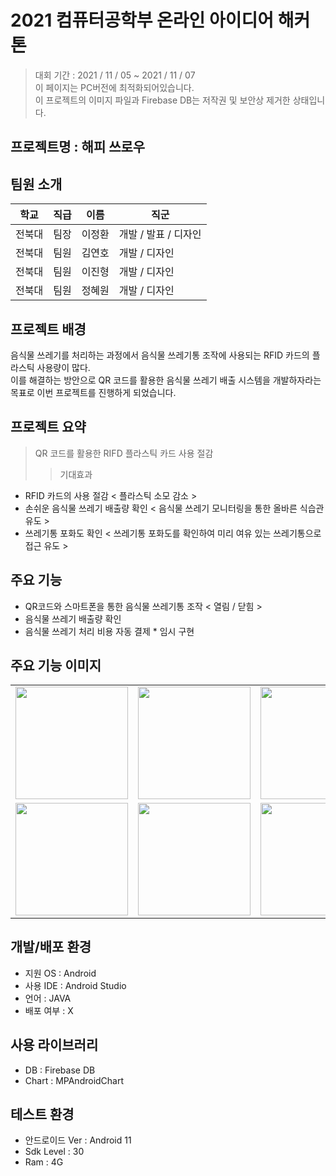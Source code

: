 # 2021 컴퓨터공학부 온라인 아이디어 해커톤
> 대회 기간 : 2021 / 11 / 05 ~ 2021 / 11 / 07<br>
> 이 페이지는 PC버전에 최적화되어있습니다.<br>
> 이 프로젝트의 이미지 파일과 Firebase DB는 저작권 및 보안상 제거한 상태입니다.<br>

## 프로젝트명 : 해피 쓰로우



## 팀원 소개

|학교|직급|이름|직군|
|--|----------|------|---|
|전북대|팀장|이정환|개발 / 발표 / 디자인|
|전북대|팀원|김연호|개발 / 디자인|
|전북대|팀원|이진형|개발 / 디자인|
|전북대|팀원|정혜원|개발 / 디자인|

## 프로젝트 배경
음식물 쓰레기를 처리하는 과정에서 음식물 쓰레기통 조작에 사용되는 RFID 카드의 플라스틱 사용량이 많다.<br> 
이를 해결하는 방안으로 QR 코드를 활용한 음식물 쓰레기 배출 시스템을 개발하자라는 목표로 이번 프로젝트를 진행하게 되었습니다.

## 프로젝트 요약
> QR 코드를 활용한 RIFD 플라스틱 카드 사용 절감
>> 기대효과
- RFID 카드의 사용 절감 < 플라스틱 소모 감소 > <br>
- 손쉬운 음식물 쓰레기 배출량 확인 < 음식물 쓰레기 모니터링을 통한 올바른 식습관 유도 >
- 쓰레기통 포화도 확인 < 쓰레기통 포화도를 확인하여 미리 여유 있는 쓰레기통으로 접근 유도 ><br>
 
## 주요 기능
- QR코드와 스마트폰을 통한 음식물 쓰레기통 조작 < 열림 / 닫힘 >
- 음식물 쓰레기 배출량 확인
- 음식물 쓰레기 처리 비용 자동 결제 * 임시 구현
 
## 주요 기능 이미지
 
 <table align="center">
<tr>
<td><img src = "https://user-images.githubusercontent.com/93726941/176470953-acb0b629-faf0-476e-bed5-1b6021da26c5.jpg" width = "180" hight = "250"/>
<td><img src = "https://user-images.githubusercontent.com/93726941/176471557-de3811c9-f47b-4aaf-8662-3f447d39234e.jpg" width = "180" hight = "250"/>
<td><img src = "https://user-images.githubusercontent.com/93726941/176471529-3c62bb13-d285-4cfe-b726-a4ee59cc8f57.jpg" width = "180" hight = "250"/>
<tr>
<tr>
    <td><img src = "https://user-images.githubusercontent.com/93726941/176471824-f1ac62d1-291a-4ebc-8db7-ef711f45a269.jpg" width = "180" hight = "250"/>
    <td><img src = "https://user-images.githubusercontent.com/93726941/176471879-8a69045b-ae4c-459c-a767-17c16bd74fa0.jpg" width = "180" hight = "250"/>
    <td><img src = "https://user-images.githubusercontent.com/93726941/176471720-d5d878a2-dd0b-4c2a-be61-1df385e67f00.jpg" width = "180" hight = "250"/>
    
<tr>
</table>



## 개발/배포 환경
- 지원 OS : Android<br>
- 사용 IDE : Android Studio<br>
- 언어 : JAVA<br>
- 배포 여부 : X<br>

## 사용 라이브러리
- DB : Firebase DB<br>
- Chart : MPAndroidChart<br>

## 테스트 환경
- 안드로이드 Ver : Android 11<br>
- Sdk Level : 30<br>
- Ram : 4G<br>
